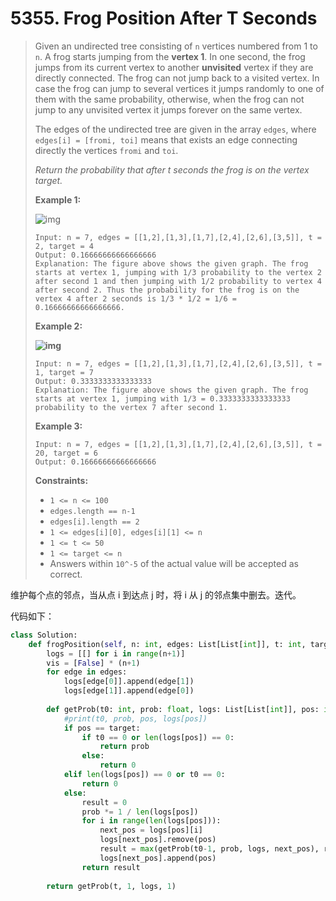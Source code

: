 # 5355. Frog Position After T Seconds

> Given an undirected tree consisting of `n` vertices numbered from 1 to `n`. A frog starts jumping from the **vertex 1**. In one second, the frog jumps from its current vertex to another **unvisited** vertex if they are directly connected. The frog can not jump back to a visited vertex. In case the frog can jump to several vertices it jumps randomly to one of them with the same probability, otherwise, when the frog can not jump to any unvisited vertex it jumps forever on the same vertex. 
>
> The edges of the undirected tree are given in the array `edges`, where `edges[i] = [fromi, toi]` means that exists an edge connecting directly the vertices `fromi` and `toi`.
>
> *Return the probability that after t seconds the frog is on the vertex target.*
>
>  
>
> **Example 1:**
>
> ![img](https://assets.leetcode.com/uploads/2020/02/20/frog_2.png)
>
> ```
> Input: n = 7, edges = [[1,2],[1,3],[1,7],[2,4],[2,6],[3,5]], t = 2, target = 4
> Output: 0.16666666666666666 
> Explanation: The figure above shows the given graph. The frog starts at vertex 1, jumping with 1/3 probability to the vertex 2 after second 1 and then jumping with 1/2 probability to vertex 4 after second 2. Thus the probability for the frog is on the vertex 4 after 2 seconds is 1/3 * 1/2 = 1/6 = 0.16666666666666666. 
> ```
>
> **Example 2:**
>
> **![img](https://assets.leetcode.com/uploads/2020/02/20/frog_3.png)**
>
> ```
> Input: n = 7, edges = [[1,2],[1,3],[1,7],[2,4],[2,6],[3,5]], t = 1, target = 7
> Output: 0.3333333333333333
> Explanation: The figure above shows the given graph. The frog starts at vertex 1, jumping with 1/3 = 0.3333333333333333 probability to the vertex 7 after second 1. 
> ```
>
> **Example 3:**
>
> ```
> Input: n = 7, edges = [[1,2],[1,3],[1,7],[2,4],[2,6],[3,5]], t = 20, target = 6
> Output: 0.16666666666666666
> ```
>
>  
>
> **Constraints:**
>
> - `1 <= n <= 100`
> - `edges.length == n-1`
> - `edges[i].length == 2`
> - `1 <= edges[i][0], edges[i][1] <= n`
> - `1 <= t <= 50`
> - `1 <= target <= n`
> - Answers within `10^-5` of the actual value will be accepted as correct.

维护每个点的邻点，当从点 i 到达点 j 时，将 i 从 j 的邻点集中删去。迭代。

代码如下：

```python
class Solution:
    def frogPosition(self, n: int, edges: List[List[int]], t: int, target: int) -> float:
        logs = [[] for i in range(n+1)]
        vis = [False] * (n+1)
        for edge in edges:
            logs[edge[0]].append(edge[1])
            logs[edge[1]].append(edge[0])
            
        def getProb(t0: int, prob: float, logs: List[List[int]], pos: int) -> float:
            #print(t0, prob, pos, logs[pos])
            if pos == target:
                if t0 == 0 or len(logs[pos]) == 0:
                    return prob
                else:
                    return 0
            elif len(logs[pos]) == 0 or t0 == 0:
                return 0
            else:
                result = 0
                prob *= 1 / len(logs[pos])
                for i in range(len(logs[pos])):
                    next_pos = logs[pos][i]
                    logs[next_pos].remove(pos)
                    result = max(getProb(t0-1, prob, logs, next_pos), result)
                    logs[next_pos].append(pos)
                return result
        
        return getProb(t, 1, logs, 1)
            
```

